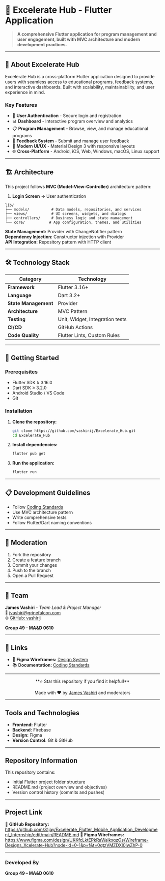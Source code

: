 # 🚀 Excelerate Hub - Flutter Application

> **A comprehensive Flutter application for program management and user engagement, built with MVC architecture and modern development practices.**

---

## 📱 **About Excelerate Hub**

Excelerate Hub is a cross-platform Flutter application designed to provide users with seamless access to educational programs, feedback systems, and interactive dashboards. Built with scalability, maintainability, and user experience in mind.

### **Key Features**
- 🔐 **User Authentication** - Secure login and registration
- 📊 **Dashboard** - Interactive program overview and analytics
- 📋 **Program Management** - Browse, view, and manage educational programs
- 💬 **Feedback System** - Submit and manage user feedback
- 🎨 **Modern UI/UX** - Material Design 3 with responsive layouts
- 🌐 **Cross-Platform** - Android, iOS, Web, Windows, macOS, Linux support

---

## 🏗️ **Architecture**

This project follows **MVC (Model-View-Controller)** architecture pattern:
1. **Login Screen** → User authentication  
```
lib/
├── models/          # Data models, repositories, and services
├── views/           # UI screens, widgets, and dialogs
├── controllers/     # Business logic and state management
└── core/           # App configuration, themes, and utilities
```

**State Management:** Provider with ChangeNotifier pattern  
**Dependency Injection:** Constructor injection with Provider  
**API Integration:** Repository pattern with HTTP client  

---

## 🛠️ **Technology Stack**

| Category | Technology |
|----------|------------|
| **Framework** | Flutter 3.16+ |
| **Language** | Dart 3.2+ |
| **State Management** | Provider |
| **Architecture** | MVC Pattern |
| **Testing** | Unit, Widget, Integration tests |
| **CI/CD** | GitHub Actions |
| **Code Quality** | Flutter Lints, Custom Rules |

---

## 🚀 **Getting Started**

### **Prerequisites**
- Flutter SDK ≥ 3.16.0
- Dart SDK ≥ 3.2.0
- Android Studio / VS Code
- Git

### **Installation**

1. **Clone the repository:**
   ```bash
   git clone https://github.com/vashirij/Excelerate_Hub.git
   cd Excelerate_Hub
   ```

2. **Install dependencies:**
   ```bash
   flutter pub get
   ```

3. **Run the application:**
   ```bash
   flutter run
   ```

---

## 📋 **Development Guidelines**

- Follow [Coding Standards](CODING_STANDARDS.md)
- Use MVC architecture pattern
- Write comprehensive tests
- Follow Flutter/Dart naming conventions

---

## 🤝 **Moderation**

1. Fork the repository
2. Create a feature branch
3. Commit your changes
4. Push to the branch
5. Open a Pull Request

---

## 👥 **Team**

**James Vashiri** - *Team Lead & Project Manager*  
📧 [jvashiri@grinefalcon.com](mailto:jvashiri@grinefalcon.com)  
🌐 [GitHub: vashirij](https://github.com/vashirij)

**Group 49 – MA&D 0610**

---

## 🔗 **Links**

- 🎨 **Figma Wireframes:** [Design System](https://www.figma.com/design/UKKfcLktEPkRaWalkxqzOs/Wireframe-Designs_Xcelerate-Hub)
- 📚 **Documentation:** [Coding Standards](CODING_STANDARDS.md)

---

<div align="center">
**⭐ Star this repository if you find it helpful!**

Made with ❤️ by [James Vashiri](https://github.com/vashirij) and moderators
</div>  

---

## **Tools and Technologies**
- **Frontend:** Flutter  
- **Backend:** Firebase  
- **Design:** Figma  
- **Version Control:** Git & GitHub  

---

## **Repository Information**
This repository contains:
- Initial Flutter project folder structure  
- README.md (project overview and objectives)  
- Version control history (commits and pushes)  

---

## **Project Link**
📱 **GitHub Repository:** https://github.com/31jay/Excelerate_Flutter_Mobile_Application_Development_Internship/edit/main/README.md
🎨 **Figma Wireframes:** https://www.figma.com/design/UKKfcLktEPkRaWalkxqzOs/Wireframe-Designs_Xcelerate-Hub?node-id=0-1&p=f&t=0gtzVMZDXl0lwZhP-0

---

### **Developed By**
**Group 49 – MA&D 0610**  

